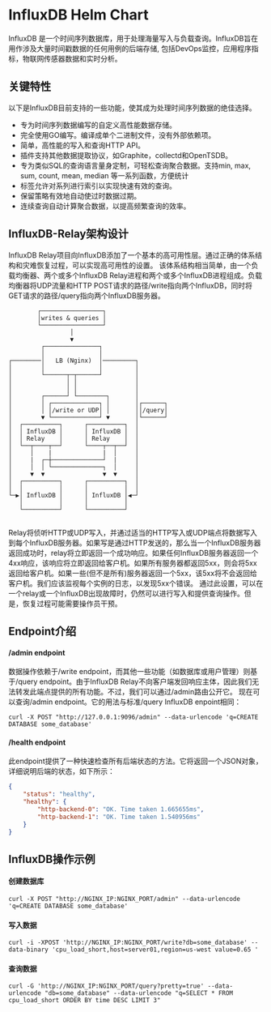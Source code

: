 # InfluxDB Helm Chart

InfluxDB 是一个时间序列数据库，用于处理海量写入与负载查询。InfluxDB旨在用作涉及大量时间戳数据的任何用例的后端存储, 包括DevOps监控，应用程序指标，物联网传感器数据和实时分析。

## 关键特性

以下是InfluxDB目前支持的一些功能，使其成为处理时间序列数据的绝佳选择。
- 专为时间序列数据编写的自定义高性能数据存储。
- 完全使用GO编写。编译成单个二进制文件，没有外部依赖项。
- 简单，高性能的写入和查询HTTP API。
- 插件支持其他数据提取协议，如Graphite，collectd和OpenTSDB。
- 专为类似SQL的查询语言量身定制，可轻松查询聚合数据。支持min, max, sum, count, mean, median 等一系列函数，方便统计
- 标签允许对系列进行索引以实现快速有效的查询。
- 保留策略有效地自动使过时数据过期。
- 连续查询自动计算聚合数据，以提高频繁查询的效率。

## InfluxDB-Relay架构设计
InfluxDB Relay项目向InfluxDB添加了一个基本的高可用性层。通过正确的体系结构和灾难恢复过程，可以实现高可用性的设置。
该体系结构相当简单，由一个负载均衡器、两个或多个InfluxDB Relay进程和两个或多个InfluxDB进程组成。负载均衡器将UDP流量和HTTP POST请求的路径/write指向两个InfluxDB，同时将GET请求的路径/query指向两个InfluxDB服务器。

```
        ┌─────────────────┐                 
        │writes & queries │                 
        └─────────────────┘                 
                 │                          
                 ▼                          
         ┌───────────────┐                  
         │               │                  
┌────────│   LB (Nginx)  │─────────┐        
│        │               │         │        
│        └──────┬─┬──────┘         │        
│               │ │                │        
│               │ │                │        
│        ┌──────┘ └────────┐       │        
│        │ ┌─────────────┐ │       │┌──────┐
│        │ │/write or UDP│ │       ││/query│
│        ▼ └─────────────┘ ▼       │└──────┘
│  ┌──────────┐      ┌──────────┐  │        
│  │ InfluxDB │      │ InfluxDB │  │        
│  │ Relay    │      │ Relay    │  │        
│  └──┬────┬──┘      └────┬──┬──┘  │        
│     │    |              |  │     │        
│     |  ┌─┼──────────────┘  |     │        
│     │  │ └──────────────┐  │     │        
│     ▼  ▼                ▼  ▼     │        
│  ┌──────────┐      ┌──────────┐  │        
│  │          │      │          │  │        
└─▶│ InfluxDB │      │ InfluxDB │◀─┘        
   │          │      │          │           
   └──────────┘      └──────────┘           
 
```   

Relay将侦听HTTP或UDP写入，并通过适当的HTTP写入或UDP端点将数据写入到每个InfluxDB服务器。如果写是通过HTTP发送的，那么当一个InfluxDB服务器返回成功时，relay将立即返回一个成功响应。如果任何InfluxDB服务器返回一个4xx响应，该响应将立即返回给客户机。如果所有服务器都返回5xx，则会将5xx返回给客户机。如果一些(但不是所有)服务器返回一个5xx，该5xx将不会返回给客户机。我们应该监视每个实例的日志，以发现5xx个错误。
通过此设置，可以在一个relay或一个InfluxDB出现故障时，仍然可以进行写入和提供查询操作。但是，恢复过程可能需要操作员干预。

## Endpoint介绍

#### /admin endpoint
数据操作依赖于/write endpoint，而其他一些功能（如数据库或用户管理）则基于/query endpoint。由于InfluxDB Relay不向客户端发回响应主体，因此我们无法转发此端点提供的所有功能。不过，我们可以通过/admin路由公开它。
现在可以查询/admin endpoint。它的用法与标准/query InfluxDB enpoint相同：
```
curl -X POST "http://127.0.0.1:9096/admin" --data-urlencode 'q=CREATE DATABASE some_database'
```

#### /health endpoint
此endpoint提供了一种快速检查所有后端状态的方法。它将返回一个JSON对象，详细说明后端的状态，如下所示：
```JSON
{
	"status": "healthy",
	"healthy": {
		"http-backend-0": "OK. Time taken 1.665655ms",
		"http-backend-1": "OK. Time taken 1.540956ms"
	}
}
```

## InfluxDB操作示例

#### 创建数据库
```
curl -X POST "http://NGINX_IP:NGINX_PORT/admin" --data-urlencode 'q=CREATE DATABASE some_database'
```

#### 写入数据
```
curl -i -XPOST 'http://NGINX_IP:NGINX_PORT/write?db=some_database' --data-binary 'cpu_load_short,host=server01,region=us-west value=0.65 '
```

#### 查询数据
```
curl -G 'http://NGINX_IP:NGINX_PORT/query?pretty=true' --data-urlencode "db=some_database" --data-urlencode "q=SELECT * FROM cpu_load_short ORDER BY time DESC LIMIT 3"
```
